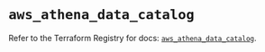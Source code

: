 # `aws_athena_data_catalog`

Refer to the Terraform Registry for docs: [`aws_athena_data_catalog`](https://registry.terraform.io/providers/hashicorp/aws/4.54.0/docs/resources/athena_data_catalog).

